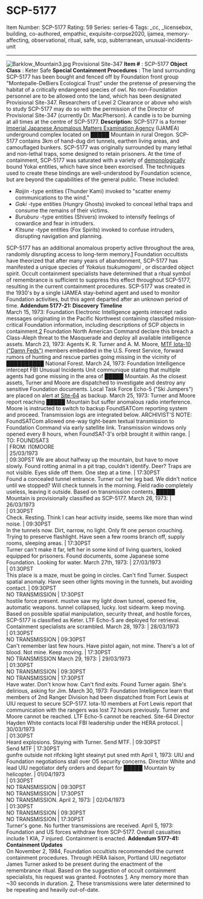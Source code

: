 # SCP-5177
Item Number: SCP-5177
Rating: 59
Series: series-6
Tags: _cc, _licensebox, building, co-authored, empathic, exquisite-corpse2020, ijamea, memory-affecting, observational, ritual, safe, scp, subterranean, unusual-incidents-unit

---

![Barklow_Mountain3.jpg](https://scp-wiki.wdfiles.com/local--files/scp-5177/Barklow_Mountain3.jpg)
Provisional Site-347
**Item #** : SCP-5177
**Object Class** : Keter Safe
**Special Containment Procedures** : The land surrounding SCP-5177 has been bought and fenced off by Foundation front group "Montepalle-DeBiers Ecological Trust" under the pretense of preserving the habitat of a critically endangered species of owl. No non-Foundation personnel are to be allowed onto the land, which has been designated Provisional Site-347. Researchers of Level 2 Clearance or above who wish to study SCP-5177 may do so with the permission of the Director of Provisional Site-347 (currently Dr. MacPherson).
A candle is to be burning at all times at the centre of SCP-5177.
**Description:** SCP-5177 is a former [Imperial Japanese Anomalous Matters Examination Agency](http://www.scp-wiki.net/ijamea-hub) (IJAMEA) underground complex located on █████ Mountain in rural Oregon. SCP-5177 contains 3km of hand-dug dirt tunnels, earthen living areas, and camouflaged bunkers. SCP-5177 was originally surrounded by many lethal and non-lethal traps, some designed to retain prisoners.
At the time of containment, SCP-5177 was saturated with a variety of [demonologically](http://www.scp-wiki.net/a-brief-explanation-on-demonics) bound Yokai entities, which have since been exorcised. The techniques used to create these bindings are well-understood by Foundation science, but are beyond the capabilities of the general public. These included:
  * _Raijin_ -type entities (Thunder Kami) invoked to "scatter enemy <radio> communications to the wind."
  * _Gaki_ -type entities (Hungry Ghosts) invoked to conceal lethal traps and consume the remains of their victims.
  * _Buruburu_ -type entities (Shivers) invoked to intensify feelings of cowardice and fear in intruders.
  * _Kitsune_ -type entities (Fox Spirits) invoked to confuse intruders, disrupting navigation and planning.

SCP-5177 has an additional anomalous property active throughout the area, randomly disrupting access to long-term memory.[1](javascript:;) Foundation occultists have theorized that after many years of abandonment, SCP-5177 has manifested a unique species of _Yokaius tsukumogami_ , or discarded object spirit. Occult containment specialists have determined that a ritual symbol of remembrance is sufficient to suppress this effect throughout SCP-5177, resulting in the current containment procedures.
SCP-5177 was created in the 1930's by a single IJAMEA stay-behind agent and used to monitor Foundation activities, but this agent departed after an unknown period of time.
**Addendum 5177-21: Discovery Timeline**  
March 15, 1973: Foundation Electronic Intelligence agents intercept radio messages originating in the Pacific Northwest containing classified mission-critical Foundation information, including descriptions of SCP objects in containment.[2](javascript:;) Foundation North American Command declare this breach a Class-Aleph threat to the Masquerade and deploy all available intelligence assets.
March 23, 1973: Agents K. R. Turner and A. M. Moore, [MTF Iota-10 ("Damn Feds")](http://www.scp-wiki.net/task-forces#iota-10) members embedded in the U.S. Forest Service, forward rumors of hunting and rescue parties going missing in the vicinity of ██████████ National Forest.
March 24, 1973: Foundation Intelligence intercept FBI Unusual Incidents Unit communique stating that multiple agents had gone missing in the area of █████ Mountain. As the closest assets, Turner and Moore are dispatched to investigate and destroy any sensitive Foundation documents. Local Task Force Echo-5 ("Ski Jumpers") are placed on alert at [Site-64](http://www.scp-wiki.net/secure-facility-dossier-site-64) as backup.
March 25, 1973: Turner and Moore report reaching █████ Mountain but suffer anomalous radio interference. Moore is instructed to switch to backup FoundSATCom reporting system and proceed. Transmission logs are integrated below.
ARCHIVIST'S NOTE: FoundSATCom allowed one-way tight-beam textual transmission to Foundation Command via early satellite link. Transmission windows only opened every 8 hours, when FoundSAT-3's orbit brought it within range.
| TO: FOUNDSAT3  
| FROM: I10MOORE  
| 25/03/1973  
| 09:30PST
We are about halfway up the mountain, but have to move slowly. Found rotting animal in a pit trap, couldn't identify. Deer? Traps are not visible. Eyes slide off them. One step at a time.
| 17:30PST  
Found a concealed tunnel entrance. Turner cut her leg bad. We didn't notice until we stopped? Will check tunnels in the morning. Field radio completely useless, leaving it outside.
Based on transmission contents, █████ Mountain is provisionally classified as SCP-5177.
March 26, 1973:
| 26/03/1973  
| 01:30PST  
Check. Resting. Think I can hear activity inside, seems like more than wind noise.
| 09:30PST  
In the tunnels now. Dirt, narrow, no light. Only fit one person crouching. Trying to preserve flashlight. Have seen a few rooms branch off, supply rooms, sleeping areas.
| 17:30PST  
Turner can't make it far, left her in some kind of living quarters, looked equipped for prisoners. Found documents, some Japanese some Foundation. Looking for water.
March 27th, 1973:
| 27/03/1973  
| 01:30PST  
This place is a maze, must be going in circles. Can't find Turner. Suspect spatial anomaly. Have seen other lights moving in the tunnels, but avoiding contact.
| 09:30PST  
NO TRANSMISSION
| 17:30PST  
hostile force present. mustve saw my light down tunnel, opened fire, automatic weapons. tunnel collapsed, lucky. lost sidearm. keep moving.
Based on possible spatial manipulation, security threat, and hostile forces, SCP-5177 is classified as Keter. LTF Echo-5 are deployed for retrieval. Containment specialists are scrambled.
March 28, 1973:
| 28/03/1973  
| 01:30PST  
NO TRANSMISSION
| 09:30PST  
Can't remember last few hours. Have pistol again, not mine. There's a lot of blood. Not mine. Keep moving.
| 17:30PST  
NO TRANSMISSION
March 29, 1973:
| 29/03/1973  
| 01:30PST  
NO TRANSMISSION
| 09:30PST  
NO TRANSMISSION
| 17:30PST  
Have water. Don't know how. Can't find exits. Found Turner again. She's delirious, asking for Jim.
March 30, 1973: Foundation Intelligence learn that members of 2nd Ranger Division had been dispatched from Fort Lewis at UIU request to secure SCP-5177. Iota-10 members at Fort Lewis report that communication with the rangers was lost 72 hours previously.
Turner and Moore cannot be reached. LTF Echo-5 cannot be reached. Site-64 Director Hayden White contacts local FBI leadership under the HERA protocol.
| 30/03/1973  
| 01:30PST  
Heard explosions. Staying with Turner. Send MTF.
| 09:30PST  
Send MTF
| 17:30PST  
gunfre outside not rifcking light steainyt put sned mth
April 1, 1973: UIU and Foundation negotiations stall over O5 security concerns. Director White and lead UIU negotiator defy orders and depart for █████ Mountain by helicopter.
| 01/04/1973  
| 01:30PST  
NO TRANSMISSION
| 09:30PST  
NO TRANSMISSION
| 17:30PST  
NO TRANSMISSION.
April 2, 1973:
| 02/04/1973  
| 01:30PST  
NO TRANSMISSION
| 09:30PST  
NO TRANSMISSION
| 17:30PST  
Turner's gone.
No further transmissions are received.
April 5, 1973: Foundation and US forces withdraw from SCP-5177. Overall casualties include 1 KIA, 7 injured. Containment is enacted.
**Addendum 5177-41: Containment Updates**  
On November 2, 1984, Foundation occultists recommended the current containment procedures. Through HERA liaison, Portland UIU negotiator James Turner asked to be present during the enactment of the remembrance ritual. Based on the suggestion of occult containment specialists, his request was granted.
Footnotes
[1](javascript:;). Any memory more than ~30 seconds in duration.
[2](javascript:;). These transmissions were later determined to be repeating and heavily out-of-date.